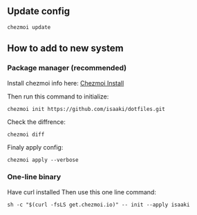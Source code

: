 ## Update config
```
chezmoi update
```

## How to add to new system
### Package manager (recommended)
Install chezmoi info here: [Chezmoi Install](https://www.chezmoi.io/install/)

Then run this command to initialize:
```
chezmoi init https://github.com/isaaki/dotfiles.git
```

Check the diffrence:
```
chezmoi diff
```

Finaly apply config:
```
chezmoi apply --verbose
```

### One-line binary
Have curl installed
Then use this one line command:
```
sh -c "$(curl -fsLS get.chezmoi.io)" -- init --apply isaaki
```
